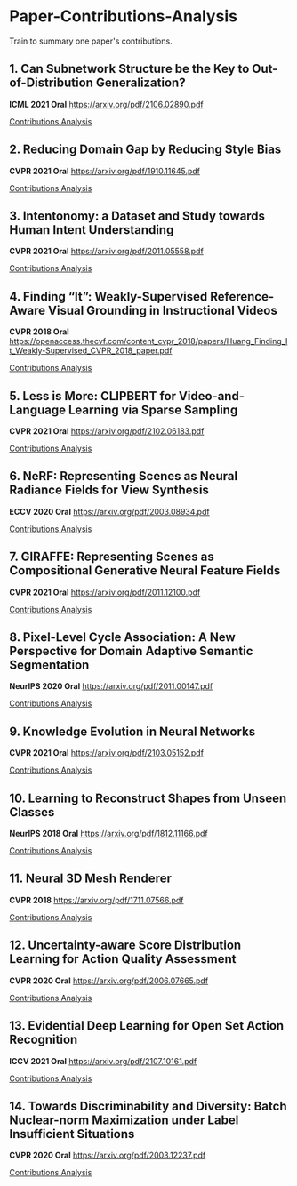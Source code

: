 # Paper-Contributions-Analysis
Train to summary one paper's contributions.

## 1. Can Subnetwork Structure be the Key to Out-of-Distribution Generalization?
**ICML 2021 Oral** <https://arxiv.org/pdf/2106.02890.pdf>

[Contributions Analysis](papers/Can_Subnetwork_Structure_be_the_Key_to_Out-of-Distribution_Generalization.md)

## 2. Reducing Domain Gap by Reducing Style Bias
**CVPR 2021 Oral** <https://arxiv.org/pdf/1910.11645.pdf>

[Contributions Analysis](papers/Reducing_Domain_Gap_by_Reducing_Style_Bias.md)

## 3. Intentonomy: a Dataset and Study towards Human Intent Understanding
**CVPR 2021 Oral** <https://arxiv.org/pdf/2011.05558.pdf>

[Contributions Analysis](papers/Intentonomy:_a_Dataset_and_Study_towards_Human_Intent_Understanding.md)

## 4. Finding “It”: Weakly-Supervised Reference-Aware Visual Grounding in Instructional Videos
**CVPR 2018 Oral** <https://openaccess.thecvf.com/content_cvpr_2018/papers/Huang_Finding_It_Weakly-Supervised_CVPR_2018_paper.pdf>

[Contributions Analysis](papers/Finding_It:_Weakly-Supervised_Reference-Aware_Visual_Grounding_in_Instructional_Videos.md)

## 5. Less is More: CLIPBERT for Video-and-Language Learning via Sparse Sampling
**CVPR 2021 Oral** <https://arxiv.org/pdf/2102.06183.pdf>

[Contributions Analysis](papers/Less_is_More:_CLIPBERT_for_Video-and-Language_Learning_via_Sparse_Sampling.md)

## 6. NeRF: Representing Scenes as Neural Radiance Fields for View Synthesis
**ECCV 2020 Oral** <https://arxiv.org/pdf/2003.08934.pdf>

[Contributions Analysis](papers/NeRF:_Representing_Scenes_as_Neural_Radiance_Fields_for_View_Synthesis.md)

## 7. GIRAFFE: Representing Scenes as Compositional Generative Neural Feature Fields
**CVPR 2021 Oral** <https://arxiv.org/pdf/2011.12100.pdf>

[Contributions Analysis](papers/GIRAFFE:_Representing_Scenes_as_Compositional_Generative_Neural_Feature_Fields.md)

## 8. Pixel-Level Cycle Association: A New Perspective for Domain Adaptive Semantic Segmentation
**NeurIPS 2020 Oral** <https://arxiv.org/pdf/2011.00147.pdf>

[Contributions Analysis](papers/Pixel-Level_Cycle_Association:_A_New_Perspective_for_Domain_Adaptive_Semantic_Segmentation.md)

## 9. Knowledge Evolution in Neural Networks
**CVPR 2021 Oral** <https://arxiv.org/pdf/2103.05152.pdf>

[Contributions Analysis](papers/Knowledge_Evolution_in_Neural_Networks.md)

## 10. Learning to Reconstruct Shapes from Unseen Classes
**NeurIPS 2018 Oral** <https://arxiv.org/pdf/1812.11166.pdf>

[Contributions Analysis](papers/Learning_to_Reconstruct_Shapes_from_Unseen_Classes.md)

## 11. Neural 3D Mesh Renderer
**CVPR 2018** <https://arxiv.org/pdf/1711.07566.pdf>

[Contributions Analysis](papers/Neural_3D_Mesh_Renderer.md)

## 12. Uncertainty-aware Score Distribution Learning for Action Quality Assessment
**CVPR 2020 Oral** <https://arxiv.org/pdf/2006.07665.pdf>

[Contributions Analysis](papers/Uncertainty-aware_Score_Distribution_Learning_for_Action_Quality_Assessment.md)

## 13. Evidential Deep Learning for Open Set Action Recognition
**ICCV 2021 Oral** <https://arxiv.org/pdf/2107.10161.pdf>

[Contributions Analysis](papers/Evidential_Deep_Learning_for_Open_Set_Action_Recognition.md)

## 14. Towards Discriminability and Diversity: Batch Nuclear-norm Maximization under Label Insufficient Situations
**CVPR 2020 Oral** <https://arxiv.org/pdf/2003.12237.pdf>

[Contributions Analysis](papers/Towards_Discriminability_and_Diversity:_Batch_Nuclear-norm_Maximization_under_Label_Insufficient_Situations.md)